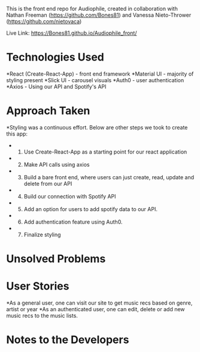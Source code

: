 This is the front end repo for Audiophile, created in collaboration with Nathan Freeman (https://github.com/Bones81) and Vanessa Nieto-Thrower (https://github.com/nietovaca)

Live Link: https://Bones81.github.io/Audiophile_front/

# Technologies Used
*React (Create-React-App) - front end framework
*Material UI - majority of styling present
*Slick UI - carousel visuals
*Auth0 - user authentication
*Axios - Using our API and Spotify's API


# Approach Taken
*Styling was a continuous effort. Below are other steps we took to create this app:

* 1. Use Create-React-App as a starting point for our react application
* 2. Make API calls using axios
* 3. Build a bare front end, where users can just create, read, update and delete from our API
* 4. Build our connection with Spotify API
* 5. Add an option for users to add spotify data to our API.
* 6. Add authentication feature using Auth0.
* 7. Finalize styling


# Unsolved Problems


# User Stories
*As a general user, one can visit our site to get music recs based on genre, artist or year
*As an authenticated user, one can edit, delete or add new music recs to the music lists.

# Notes to the Developers
